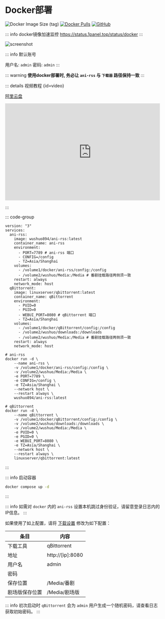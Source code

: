 # Docker部署

<div>

![Docker Image Size (tag)](https://img.shields.io/docker/image-size/wushuo894/ani-rss/latest)
[![Docker Pulls](https://img.shields.io/docker/pulls/wushuo894/ani-rss)](https://hub.docker.com/r/wushuo894/ani-rss)
[![GitHub](https://img.shields.io/badge/-GitHub-181717?logo=github)](https://github.com/wushuo894/ani-rss)
</div>

::: info docker镜像加速监控
<https://status.1panel.top/status/docker>
:::

<img src="/screenshot/62f73859bd2fb7063f7f1eff12545fec-screenshot.png" alt="screenshot" id="screenshot">

::: info 默认账号

用户名: `admin` 密码: `admin`
:::

::: warning
**使用docker部署时, 务必让 `ani-rss` 与 `下载器` 路径保持一致**
:::

::: details 视频教程 {id=video}

[阿里云盘](https://www.alipan.com/s/eqt2XLZJThu)

<div style="overflow-x: auto;">
<iframe 
width="560" 
height="315" 
src="https://www.youtube.com/embed/y9-mgvnSnxs?si=CCz_58LaZu3mbpr5" 
title="YouTube video player" 
frameborder="0" 
allow="accelerometer; autoplay; clipboard-write; encrypted-media; gyroscope; picture-in-picture; web-share" 
referrerpolicy="strict-origin-when-cross-origin" 
allowfullscreen>
</iframe>
</div>

:::

::: code-group

```yaml:line-numbers [docker-compose.yml]
version: "3"
services:
  ani-rss:
    image: wushuo894/ani-rss:latest
    container_name: ani-rss
    environment:
      - PORT=7789 # ani-rss 端口
      - CONFIG=/config
      - TZ=Asia/Shanghai
    volumes:
      - /volume1/docker/ani-rss/config:/config
      - /volume2/wushuo/Media:/Media # 番剧挂载路径两侧须一致
    restart: always
    network_mode: host
  qBittorrent:
    image: linuxserver/qbittorrent:latest
    container_name: qBittorrent
    environment:
      - PUID=0
      - PGID=0
      - WEBUI_PORT=8080 # qBittorrent 端口
      - TZ=Asia/Shanghai
    volumes:
      - /volume1/docker/qBittorrent/config:/config
      - /volume2/wushuo/downloads:/downloads
      - /volume2/wushuo/Media:/Media # 番剧挂载路径两侧须一致
    restart: always
    network_mode: host
```

```bash:line-numbers [docker run]
# ani-rss
docker run -d \
    --name ani-rss \
    -v /volume1/docker/ani-rss/config:/config \
    -v /volume2/wushuo/Media:/Media \
    -e PORT=7789 \
    -e CONFIG=/config \
    -e TZ=Asia/Shanghai \
    --network host \
    --restart always \
    wushuo894/ani-rss:latest

# qBittorrent
docker run -d \
    --name qBittorrent \
    -v /volume1/docker/qBittorrent/config:/config \
    -v /volume2/wushuo/downloads:/downloads \
    -v /volume2/wushuo/Media:/Media \
    -e PUID=0 \
    -e PGID=0 \
    -e WEBUI_PORT=8080 \
    -e TZ=Asia/Shanghai \
    --network host \
    --restart always \
    linuxserver/qbittorrent:latest
```

:::

::: info 启动容器

```bash
docker compose up -d
```

:::

::: info
如需对 `docker` 内的 `ani-rss` 设置本机跳过身份验证，请留意登录日志内的IP信息。
:::

如果使用了如上配置，请将 [下载设置](../config/download#下载工具) 修改为如下配置：

| 条目      | 内容               |
|---------|------------------|
| 下载工具    | qBittorrent      |
| 地址      | http://[ip]:8080 |
| 用户名     | admin            |
| 密码      |                  |
| 保存位置    | /Media/番剧        |
| 剧场版保存位置 | /Media/剧场版       |

::: info
初次启动时 `qBittorrent` 会为 `admin` 用户生成一个随机密码，请查看日志获取初始密码。
:::


